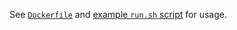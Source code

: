 See [`Dockerfile`](https://github.com/tianon/docker-syncthing/blob/master/1/Dockerfile) and [example `run.sh` script](https://github.com/tianon/docker-syncthing/blob/master/run.sh) for usage.

